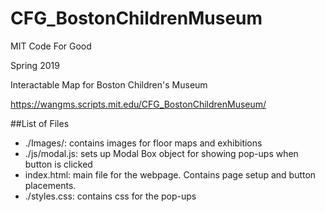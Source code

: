 # CFG_BostonChildrenMuseum

MIT Code For Good 

Spring 2019

Interactable Map for Boston Children's Museum

https://wangms.scripts.mit.edu/CFG_BostonChildrenMuseum/

##List of Files
- ./Images/: contains images for floor maps and exhibitions
- ./js/modal.js: sets up Modal Box object for showing pop-ups when button is clicked
- index.html: main file for the webpage. Contains page setup and button placements. 
- ./styles.css: contains css for the pop-ups
